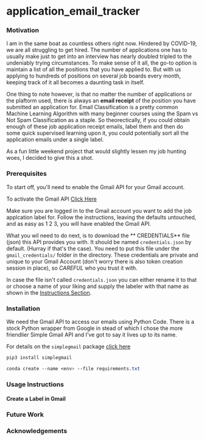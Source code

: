 # application_email_tracker

### Motivation

I am in the same boat as countless others right now. Hindered by COVID-19, we are all struggling to get hired. The number of applications one has to usually make just to get into an interview has nearly doubled tripled to the undeniably trying circumstances. To make sense of it all, the go-to option is maintain a list of all the positions that you have applied to. But with us applying to hundreds of positions on several job boards every month, keeping track of it all becomes a daunting task in itself.

One thing to note however, is that no matter the number of applications or the plaftorm used, there is always an **email receipt** of the position you have submitted an application for. Email Classification is a pretty common Machine Learning Algorithm with many beginner courses using the Spam vs Not Spam Classification as a staple. So theorectically, if you could obtain enough of these job application receipt emails, label them and then do some quick supervised learning upon it, you could potentially sort all the application emails under a single label. 

As a fun little weekend project that would slightly lessen my job hunting woes, I decided to give this a shot.

### Prerequisites

To start off, you'll need to enable the Gmail API for your Gmail account.

To activate the Gmail API [Click Here](https://developers.google.com/gmail/api/quickstart/python)

Make sure you are logged in to the Gmail account you want to add the job applcation label for.
Follow the instructions, leaving the defaults untouched, and as easy as 1 2 3, you will have enabled the Gmail API.

What you wil need to do next, is to download the ** CREDENTIALS** file (json) this API provides you with. It should be named `credentials.json` by default. (Hurray if that's the case). You need to put this file under the `gmail_credentials/` folder in the directory. These credentials are private and unique to your Gmail Account (don't worry there is also token creation session in place), so *CAREFUL* who you trust it with.

In case the file isn't called `credentials.json` you can either rename it to that or choose a name of your liking and supply the labeler with that name as shown in the [Instructions Section](#Using-the-labeler).

### Installation

We need the Gmail API to access our emails using Python Code. There is a stock Python wrapper from Google in stead of which I chose the more friendlier Simple Gmail API and I've got to say it lives up to its name.

For details on the `simplegmail` package [click here](https://pypi.org/project/simplegmail/)

```SCSS
pip3 install simplegmail
```
```SCSS
conda create --name <env> --file requirements.txt
```
### Usage Instructions

#### Create a Label in Gmail

### Future Work

### Acknowledgements

